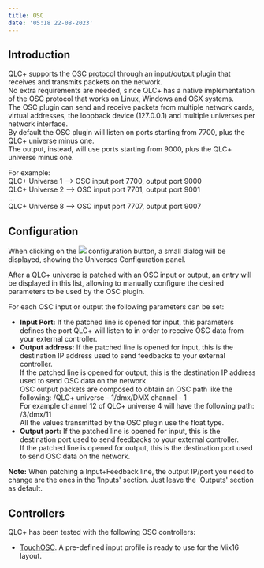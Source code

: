 ```yaml
---
title: OSC
date: '05:18 22-08-2023'
---
```


Introduction
------------

QLC+ supports the [OSC protocol](https://en.wikipedia.org/wiki/Open_Sound_Control) through an input/output plugin that receives and transmits packets on the network.  
No extra requirements are needed, since QLC+ has a native implementation of the OSC protocol that works on Linux, Windows and OSX systems.  
The OSC plugin can send and receive packets from multiple network cards, virtual addresses, the loopback device (127.0.0.1) and multiple universes per network interface.  
By default the OSC plugin will listen on ports starting from 7700, plus the QLC+ universe minus one.  
The output, instead, will use ports starting from 9000, plus the QLC+ universe minus one.  
  
For example:  
QLC+ Universe 1 --> OSC input port 7700, output port 9000  
QLC+ Universe 2 --> OSC input port 7701, output port 9001  
...  
QLC+ Universe 8 --> OSC input port 7707, output port 9007  
  

Configuration
-------------

When clicking on the ![](/basics/configure.png) configuration button, a small dialog will be displayed, showing the Universes Configuration panel.  
  
After a QLC+ universe is patched with an OSC input or output, an entry will be displayed in this list, allowing to manually configure the desired parameters to be used by the OSC plugin.  
  
For each OSC input or output the following parameters can be set:

* **Input Port:** If the patched line is opened for input, this parameters defines the port QLC+ will listen to in order to receive OSC data from your external controller.
* **Output address:** If the patched line is opened for input, this is the destination IP address used to send feedbacks to your external controller.  
    If the patched line is opened for output, this is the destination IP address used to send OSC data on the network.  
    OSC output packets are composed to obtain an OSC path like the following: /QLC+ universe - 1/dmx/DMX channel - 1  
    For example channel 12 of QLC+ universe 4 will have the following path: /3/dmx/11  
    All the values transmitted by the OSC plugin use the float type.
* **Output port:** If the patched line is opened for input, this is the destination port used to send feedbacks to your external controller.  
    If the patched line is opened for output, this is the destination port used to send OSC data on the network.

**Note:** When patching a Input+Feedback line, the output IP/port you need to change are the ones in the 'Inputs' section. Just leave the 'Outputs' section as default.

Controllers
-----------

QLC+ has been tested with the following OSC controllers:

* [TouchOSC](https://hexler.net/software/touchosc). A pre-defined input profile is ready to use for the Mix16 layout.